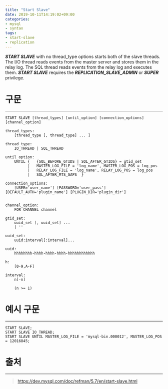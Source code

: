 ```yaml
---
title: "Start Slave"
date: 2019-10-11T14:19:02+09:00
categories:
- mysql
- syntax
tags:
- start-slave
- replication
---
```


***START SLAVE*** with no thread_type options starts both of the slave threads. The I/O thread reads events from the master server and stores them in the relay log. The SQL thread reads events from the relay log and executes them. ***START SLAVE*** requires the ***REPLICATION_SLAVE_ADMIN*** or ***SUPER*** privilege.
<!--more-->

# 구문
---

```
START SLAVE [thread_types] [until_option] [connection_options] [channel_option]

thread_types:
    [thread_type [, thread_type] ... ]

thread_type:
    IO_THREAD | SQL_THREAD

until_option:
    UNTIL {   {SQL_BEFORE_GTIDS | SQL_AFTER_GTIDS} = gtid_set
          |   MASTER_LOG_FILE = 'log_name', MASTER_LOG_POS = log_pos
          |   RELAY_LOG_FILE = 'log_name', RELAY_LOG_POS = log_pos
          |   SQL_AFTER_MTS_GAPS  }

connection_options:
    [USER='user_name'] [PASSWORD='user_pass'] [DEFAULT_AUTH='plugin_name'] [PLUGIN_DIR='plugin_dir']


channel_option:
    FOR CHANNEL channel

gtid_set:
    uuid_set [, uuid_set] ...
    | ''

uuid_set:
    uuid:interval[:interval]...

uuid:
    hhhhhhhh-hhhh-hhhh-hhhh-hhhhhhhhhhhh

h:
    [0-9,A-F]

interval:
    n[-n]

    (n >= 1)
```

# 예시 구문
---

```
START SLAVE;
START SLAVE IO_THREAD;
START SLAVE UNTIL MASTER_LOG_FILE = 'mysql-bin.000012', MASTER_LOG_POS = 12016845;
```

# 출처
---

> https://dev.mysql.com/doc/refman/5.7/en/start-slave.html
